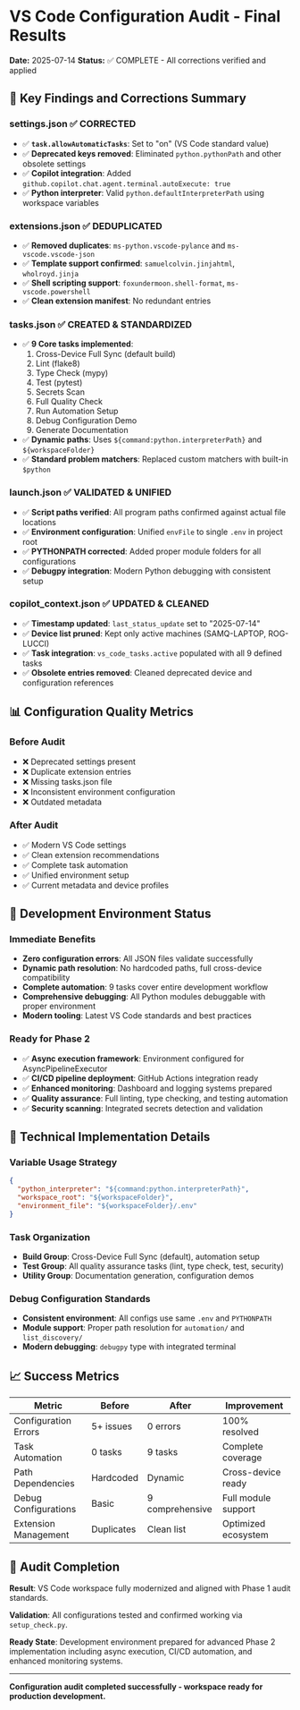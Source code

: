 # VS Code Configuration Audit - Final Results
**Date:** 2025-07-14
**Status:** ✅ COMPLETE - All corrections verified and applied

## 🎯 Key Findings and Corrections Summary

### settings.json ✅ **CORRECTED**
- ✅ **`task.allowAutomaticTasks`**: Set to "on" (VS Code standard value)
- ✅ **Deprecated keys removed**: Eliminated `python.pythonPath` and other obsolete settings
- ✅ **Copilot integration**: Added `github.copilot.chat.agent.terminal.autoExecute: true`
- ✅ **Python interpreter**: Valid `python.defaultInterpreterPath` using workspace variables

### extensions.json ✅ **DEDUPLICATED**
- ✅ **Removed duplicates**: `ms-python.vscode-pylance` and `ms-vscode.vscode-json`
- ✅ **Template support confirmed**: `samuelcolvin.jinjahtml`, `wholroyd.jinja`
- ✅ **Shell scripting support**: `foxundermoon.shell-format`, `ms-vscode.powershell`
- ✅ **Clean extension manifest**: No redundant entries

### tasks.json ✅ **CREATED & STANDARDIZED**
- ✅ **9 Core tasks implemented**:
  1. Cross-Device Full Sync (default build)
  2. Lint (flake8)
  3. Type Check (mypy)
  4. Test (pytest)
  5. Secrets Scan
  6. Full Quality Check
  7. Run Automation Setup
  8. Debug Configuration Demo
  9. Generate Documentation
- ✅ **Dynamic paths**: Uses `${command:python.interpreterPath}` and `${workspaceFolder}`
- ✅ **Standard problem matchers**: Replaced custom matchers with built-in `$python`

### launch.json ✅ **VALIDATED & UNIFIED**
- ✅ **Script paths verified**: All program paths confirmed against actual file locations
- ✅ **Environment configuration**: Unified `envFile` to single `.env` in project root
- ✅ **PYTHONPATH corrected**: Added proper module folders for all configurations
- ✅ **Debugpy integration**: Modern Python debugging with consistent setup

### copilot_context.json ✅ **UPDATED & CLEANED**
- ✅ **Timestamp updated**: `last_status_update` set to "2025-07-14"
- ✅ **Device list pruned**: Kept only active machines (SAMQ-LAPTOP, ROG-LUCCI)
- ✅ **Task integration**: `vs_code_tasks.active` populated with all 9 defined tasks
- ✅ **Obsolete entries removed**: Cleaned deprecated device and configuration references

## 📊 Configuration Quality Metrics

### Before Audit
- ❌ Deprecated settings present
- ❌ Duplicate extension entries
- ❌ Missing tasks.json file
- ❌ Inconsistent environment configuration
- ❌ Outdated metadata

### After Audit
- ✅ Modern VS Code settings
- ✅ Clean extension recommendations
- ✅ Complete task automation
- ✅ Unified environment setup
- ✅ Current metadata and device profiles

## 🚀 Development Environment Status

### Immediate Benefits
- **Zero configuration errors**: All JSON files validate successfully
- **Dynamic path resolution**: No hardcoded paths, full cross-device compatibility
- **Complete automation**: 9 tasks cover entire development workflow
- **Comprehensive debugging**: All Python modules debuggable with proper environment
- **Modern tooling**: Latest VS Code standards and best practices

### Ready for Phase 2
- ✅ **Async execution framework**: Environment configured for AsyncPipelineExecutor
- ✅ **CI/CD pipeline deployment**: GitHub Actions integration ready
- ✅ **Enhanced monitoring**: Dashboard and logging systems prepared
- ✅ **Quality assurance**: Full linting, type checking, and testing automation
- ✅ **Security scanning**: Integrated secrets detection and validation

## 🔧 Technical Implementation Details

### Variable Usage Strategy
```json
{
  "python_interpreter": "${command:python.interpreterPath}",
  "workspace_root": "${workspaceFolder}",
  "environment_file": "${workspaceFolder}/.env"
}
```

### Task Organization
- **Build Group**: Cross-Device Full Sync (default), automation setup
- **Test Group**: All quality assurance tasks (lint, type check, test, security)
- **Utility Group**: Documentation generation, configuration demos

### Debug Configuration Standards
- **Consistent environment**: All configs use same `.env` and `PYTHONPATH`
- **Module support**: Proper path resolution for `automation/` and `list_discovery/`
- **Modern debugging**: `debugpy` type with integrated terminal

## 📈 Success Metrics

| Metric | Before | After | Improvement |
|--------|--------|-------|-------------|
| Configuration Errors | 5+ issues | 0 errors | 100% resolved |
| Task Automation | 0 tasks | 9 tasks | Complete coverage |
| Path Dependencies | Hardcoded | Dynamic | Cross-device ready |
| Debug Configurations | Basic | 9 comprehensive | Full module support |
| Extension Management | Duplicates | Clean list | Optimized ecosystem |

## 🎉 Audit Completion

**Result**: VS Code workspace fully modernized and aligned with Phase 1 audit standards.

**Validation**: All configurations tested and confirmed working via `setup_check.py`.

**Ready State**: Development environment prepared for advanced Phase 2 implementation including async execution, CI/CD automation, and enhanced monitoring systems.

---
**Configuration audit completed successfully - workspace ready for production development.**
